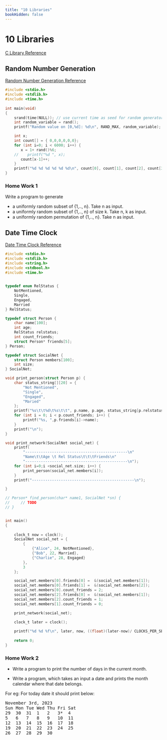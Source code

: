 ```yaml
---
title: "10 Libraries"
bookHidden: false
---
```


# 10 Libraries

[C Library Reference](https://cpro-iiit.github.io/c_lib_ref/)

## Random Number Generation

[Random Number Generation Reference](https://en.cppreference.com/w/c/numeric/random)

```c
#include <stdio.h>
#include <stdlib.h>
#include <time.h>
 
int main(void)
{
    srand(time(NULL)); // use current time as seed for random generator
    int random_variable = rand();
    printf("Random value on [0,%d]: %d\n", RAND_MAX, random_variable);

    int x;
    int count[] = { 0,0,0,0,0,0};
    for (int i=0; i < 6000; i++) {
       x = 1+ rand()%6;
    //    printf("%d ", x); 
       count[x-1]++;
    }
    printf("%d %d %d %d %d %d\n", count[0], count[1], count[2], count[3], count[4], count[5]);
}
```

### Home Work 1

Write a program to generate 

- a uniformly random subset of {1,.., n}. Take n as input.
- a uniformly random subset of {1,.., n} of size k. Take n, k as input.
- a uniformly random permutation of {1,.., n}. Take n as input.

## Date Time Clock

[Date Time Clock Reference](https://en.cppreference.com/w/c/chrono)

```c
#include <stdio.h>
#include <stdlib.h>
#include <string.h>
#include <stdbool.h>
#include <time.h>
 

typedef enum RelStatus {
    NotMentioned,
    Single,
    Engaged,
    Married
} RelStatus;

typedef struct Person {
    char name[100];
    int age;
    RelStatus relstatus;
    int count_friends;
    struct Person* friends[5];
} Person;

typedef struct SocialNet {
    struct Person members[100];
    int size;
} SocialNet;

void print_person(struct Person p) {
    char status_string[][20] = {
        "Not Mentioned",
        "Single",
        "Engaged",
        "Maried"
    };
    printf("%s\t\t%d\t%s\t\t", p.name, p.age, status_string[p.relstatus]);
    for (int i = 0; i < p.count_friends; i++) {
        printf("%s, ",p.friends[i]->name);
    }
    printf("\n");
}

void print_network(SocialNet social_net) {
    printf(
        "----------------------------------------------\n"
        "Name\t\tAge \t Rel Status\t\t\tFriends\n"
        "----------------------------------------------\n");
    for (int i=0;i <social_net.size; i++) {
        print_person(social_net.members[i]);
    }
    printf("----------------------------------------------\n");

}

// Person* find_person(char* name1, SocialNet *sn) {
//     // TODO
// }


int main()
{
    
    clock_t now = clock();
    SocialNet social_net = {
        {
            {"Alice", 24, NotMentioned},
            {"Bob", 22, Married},
            {"Charlie", 28, Engaged}
        },
        3
    };

    social_net.members[0].friends[0] =  &(social_net.members[1]);
    social_net.members[0].friends[1] =  &(social_net.members[2]);
    social_net.members[0].count_friends = 2;
    social_net.members[2].friends[0] =  &(social_net.members[1]);
    social_net.members[2].count_friends = 1;
    social_net.members[1].count_friends = 0;

    print_network(social_net);

    clock_t later = clock();
 
    printf("%d %d %f\n", later, now, ((float)(later-now)/ CLOCKS_PER_SEC));
 
    return 0;
}
```

### Home Work 2

- Write a program to print the number of days in the current month.

- Write a program, which takes an input a date and prints the month calendar where that date belongs. 

For eg: For today date it should print below:

<pre>
November 3rd, 2023
Sun Mon Tue Wed Thu Fri Sat  
29  30  31  1   2   3*  4  
5   6   7   8   9   10  11  
12  13  14  15  16  17  18  
19  20  21  22  23  24  25  
26  27  28  29  30  
</pre>

